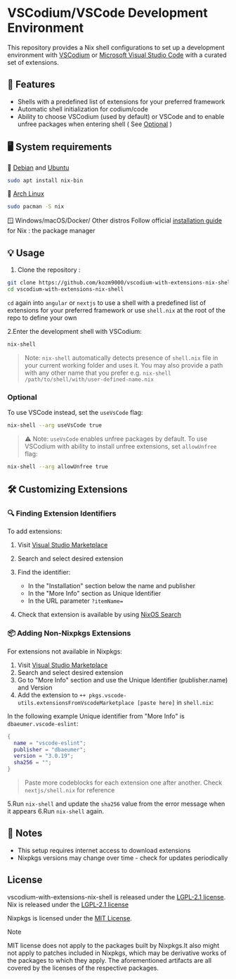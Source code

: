 # VSCodium/VSCode Development Environment

This repository provides a Nix shell configurations to set up a development environment with [VSCodium](https://vscodium.com/) or [Microsoft Visual Studio Code](https://code.visualstudio.com/) with a curated set of extensions.

## 🚀 Features

- Shells with a predefined list of extensions for your preferred framework
- Automatic shell initialization for codium/code
- Ability to choose VSCodium (used by default) or VSCode and to enable unfree packages when entering shell ( See [Optional](#optional) )

## 🖥️ System requirements

🐧 [Debian](https://packages.debian.org/trixie/nix-bin) and [Ubuntu](https://packages.ubuntu.com/noble/nix-bin)

```bash
sudo apt install nix-bin
```

🐧 [Arch Linux](https://archlinux.org/packages/extra/x86_64/nix/)

```bash
sudo pacman -S nix
```

🪟 Windows/macOS/Docker/ Other distros
Follow official [installation guide](https://nixos.org/download/) for Nix : the package manager

## 💡 Usage

1. Clone the repository :

```bash
git clone https://github.com/kozm9000/vscodium-with-extensions-nix-shell.git
cd vscodium-with-extensions-nix-shell
```

`cd` again into `angular` or `nextjs` to use a shell with a predefined list of extensions for your preferred framework or use `shell.nix` at the root of the repo to define your own

2.Enter the development shell with VSCodium:

```bash
nix-shell
```

> Note: `nix-shell` automatically detects presence of `shell.nix` file in your current working folder and uses it.
> You may also provide a path with any other name that you prefer e.g. `nix-shell /path/to/shell/with/user-defined-name.nix`

### Optional

To use VSCode instead, set the `useVsCode` flag:

```bash
nix-shell --arg useVsCode true
```

> ⚠️ Note: `useVsCode` enables unfree packages by default. To use VSCodium with ability to install unfree extensions, set `allowUnfree` flag:

```bash
nix-shell --arg allowUnfree true
```

## 🛠️ Customizing Extensions

### 🔍 Finding Extension Identifiers

To add extensions:

1. Visit [Visual Studio Marketplace](https://marketplace.visualstudio.com/)

2. Search and select desired extension

3. Find the identifier:
   
   - In the "Installation" section below the name and publisher
   - In the "More Info" section as Unique Identifier
   - In the URL parameter `?itemName=`

4. Check that extension is available by using [NixOS Search](https://search.nixos.org/packages)

### 📦 Adding Non-Nixpkgs Extensions

For extensions not available in Nixpkgs:

1. Visit [Visual Studio Marketplace](https://marketplace.visualstudio.com/)
2. Search and select desired extension
3. Go to "More Info" section and use the Unique Identifier (publisher.name) and Version
4. Add the extension to `++ pkgs.vscode-utils.extensionsFromVscodeMarketplace [paste here]` in `shell.nix`:

In the following example Unique identifier from "More Info" is `dbaeumer.vscode-eslint`:

```nix
{
  name = "vscode-eslint";
  publisher = "dbaeumer";
  version = "3.0.19";
  sha256 = "";
}
```

> Paste more codeblocks for each extension one after another. Check `nextjs/shell.nix` for reference

5.Run `nix-shell` and update the `sha256` value from the error message when it appears
6.Run `nix-shell` again.

## 📌 Notes

- This setup requires internet access to download extensions
- Nixpkgs versions may change over time - check for updates periodically

## License

vscodium-with-extensions-nix-shell is released under the [LGPL-2.1 license](COPYING).
Nix is released under the [LGPL-2.1 license](COPYING)

Nixpkgs is licensed under the [MIT License](LICENCE-MIT).

> [!Note]
> MIT license does not apply to the packages built by Nixpkgs.It also might not apply to patches included in Nixpkgs, which may be derivative works of the packages to which they apply. The aforementioned artifacts are all covered by the licenses of the respective packages.
